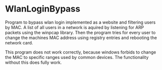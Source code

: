 # WlanLoginBypass

Program to bypass wlan login implemented as a website and filtering users by MAC. 
A list of all users in a network is aquired by listening for ARP packets using the
winpcap library. Then the program tries for every user to change the machines MAC
address using registry entries and rebooting the network card.

This program does not work correctly, because windows forbids to change the MAC
to specific ranges used by common devices. The functionality without this does fully work.
